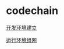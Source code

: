 # codechain



[开发环境建立](https://github.com/little51/codechain/blob/master/getting-start.md)

[运行环境组网](https://github.com/little51/codechain/blob/master/making-testnet.md)